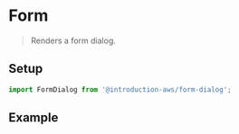# Form

> Renders a form dialog.

## Setup

```jsx
import FormDialog from '@introduction-aws/form-dialog';
```

## Example

```jsx

```